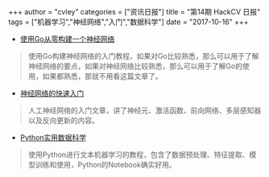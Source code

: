 +++
author = "cvley"
categories = ["资讯日报"]
title = "第14期 HackCV 日报"
tags = ["机器学习","神经网络","入门","数据科学"]
date = "2017-10-16"
+++

- [使用Go从零构建一个神经网络](http://www.datadan.io/building-a-neural-net-from-scratch-in-go/?from=hackcv&hmsr=hackcv.com&utm_medium=hackcv.com&utm_source=hackcv.com)

> 使用Go构建神经网络的入门教程，如果对Go比较熟悉，那么可以用于了解神经网络的要点，如果对神经网络比较熟悉，那么可以用于了解Go的使用，如果都熟悉，那就不用看这篇文章了。

- [神经网络的快速入门](https://ujjwalkarn.me/2016/08/09/quick-intro-neural-networks/?from=hackcv&hmsr=hackcv.com&utm_medium=hackcv.com&utm_source=hackcv.com)

> 人工神经网络的入门文章，讲了神经元、激活函数、前向网络、多层感知器以及反向更新的内容。

- [Python实用数据科学](https://radimrehurek.com/data_science_python/?from=hackcv&hmsr=hackcv.com&utm_medium=hackcv.com&utm_source=hackcv.com)

> 使用Python进行文本机器学习的教程，包含了数据预处理、特征提取、模型训练和使用，Python的Notebook确实好用。

